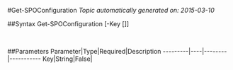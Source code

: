 #Get-SPOConfiguration
*Topic automatically generated on: 2015-03-10*


##Syntax
    Get-SPOConfiguration [-Key [<String>]]

&nbsp;

##Parameters
Parameter|Type|Required|Description
---------|----|--------|-----------
Key|String|False|

